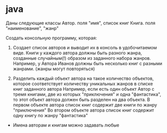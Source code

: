 # java

Даны следующие классы
Автор. поля "имя", список книг
Книга. поля "наименование", "жанр"

Создать консольную программу, которая:

1. Создает список авторов и выводит их в консоль в удобочитаемом виде.
Книги у каждого автора должны быть разного жанра, созданные случайным(!) образом из заданного набора жанров.
Например, у Автора Иванов должны быть несколько книг с разными жанрами. (жанры могут повторяться)

2. Разделить каждый объект автора на такое количество объектов, которое соответствует количеству уникальных жанров в списке книг заданного автора
Например, если есть один объект Автор с тремя книгами, две из которых "приключения" и одна "фантастика",
то этот объект автора должен быть разделен на два объекта.
В первом объекте автора список книг содержит две книги по жанру "приключения"
Во втором объекте автора список книг содержит одну книгу по жанру "фантастика"

* Имена авторам и книгам можно задавать любые
